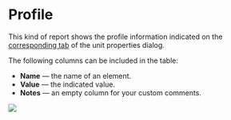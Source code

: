 # Profile

This kind of report shows the profile information indicated on the [corresponding tab](https://docs.wialon.com/en/hosting/cms/units/charact) of the unit properties dialog.

The following columns can be included in the table:

* **Name** — the name of an element.
* **Value** — the indicated value.
* **Notes** — an empty column for your custom comments.

![](https://docs.wialon.com/en/hosting/_media/tables/charact.png)

